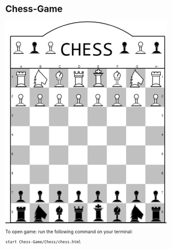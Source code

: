 # Chess-Game

![Chess Game written using Java-Script](chess_main.png)


To open game:
run the following command on your terminal:

```start Chess-Game/Chess/chess.html```
